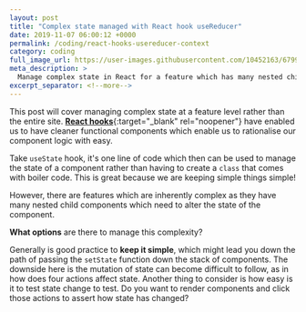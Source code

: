 ```yaml
---
layout: post
title: "Complex state managed with React hook useReducer"
date: 2019-11-07 06:00:12 +0000
permalink: /coding/react-hooks-usereducer-context
category: coding
full_image_url: https://user-images.githubusercontent.com/10452163/67992561-2a05cc00-fc35-11e9-916d-c7fbf8c1dc78.jpg
meta_description: >
  Manage complex state in React for a feature which has many nested child components.
excerpt_separator: <!--more-->
---
```


This post will cover managing complex state at a feature level rather than the entire site. [**React hooks**](https://reactjs.org/docs/hooks-intro.html){:target="\_blank" rel="noopener"} have enabled us to have cleaner functional components which enable us to rationalise our component logic with easy.

Take `useState` hook, it's one line of code which then can be used to manage the state of a component rather than having to create a `class` that comes with boiler code. This is great because we are keeping simple things simple!

However, there are features which are inherently complex as they have many nested child components which need to alter the state of the component.

**What options** are there to manage this complexity?

<!--more-->

Generally is good practice to **keep it simple**, which might lead you down the path of passing the `setState` function down the stack of components. The downside here is the mutation of state can become difficult to follow, as in how does four actions affect state. Another thing to consider is how easy is it to test state change to test. Do you want to render components and click those actions to assert how state has changed?
